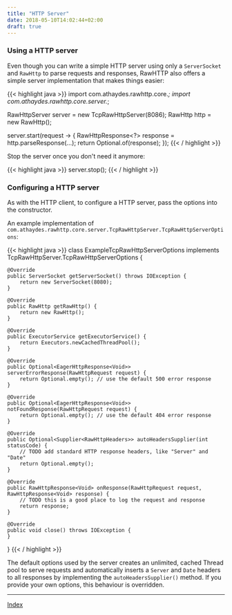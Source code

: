 ```yaml
---
title: "HTTP Server"
date: 2018-05-10T14:02:44+02:00
draft: true
---
```


### Using a HTTP server

Even though you can write a simple HTTP server using only a `ServerSocket` and `RawHttp` to parse requests and
responses, RawHTTP also offers a simple server implementation that makes things easier:

{{< highlight java >}}
import com.athaydes.rawhttp.core.*;
import com.athaydes.rawhttp.core.server.*;

RawHttpServer server = new TcpRawHttpServer(8086);
RawHttp http = new RawHttp();

server.start(request -> {
    RawHttpResponse<?> response = http.parseResponse(...);
    return Optional.of(response);
});
{{< / highlight >}}

Stop the server once you don't need it anymore:

{{< highlight java >}}
server.stop();
{{< / highlight >}}

### Configuring a HTTP server

As with the HTTP client, to configure a HTTP server, pass the options into the constructor.

An example implementation of `com.athaydes.rawhttp.core.server.TcpRawHttpServer.TcpRawHttpServerOptions`:

{{< highlight java >}}
class ExampleTcpRawHttpServerOptions implements TcpRawHttpServer.TcpRawHttpServerOptions {

    @Override
    public ServerSocket getServerSocket() throws IOException {
        return new ServerSocket(8080);
    }

    @Override
    public RawHttp getRawHttp() {
        return new RawHttp();
    }

    @Override
    public ExecutorService getExecutorService() {
        return Executors.newCachedThreadPool();
    }

    @Override
    public Optional<EagerHttpResponse<Void>> serverErrorResponse(RawHttpRequest request) {
        return Optional.empty(); // use the default 500 error response
    }

    @Override
    public Optional<EagerHttpResponse<Void>> notFoundResponse(RawHttpRequest request) {
        return Optional.empty(); // use the default 404 error response
    }

    @Override
    public Optional<Supplier<RawHttpHeaders>> autoHeadersSupplier(int statusCode) {
        // TODO add standard HTTP response headers, like "Server" and "Date"
        return Optional.empty();
    }

    @Override
    public RawHttpResponse<Void> onResponse(RawHttpRequest request, RawHttpResponse<Void> response) {
        // TODO this is a good place to log the request and response
        return response;
    }

    @Override
    public void close() throws IOException {
    }
}
{{< / highlight >}}

The default options used by the server creates an unlimited, cached Thread pool to serve requests
and automatically inserts a `Server` and `Date` headers to all responses by implementing
the `autoHeadersSupplier()` method. If you provide your own options, this behaviour is overridden.

<hr>

[Index](/docs)